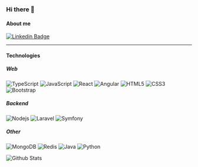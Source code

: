 ### Hi there 👋


#### About me

[![Linkedin Badge](https://img.shields.io/badge/-Raphael%20Papazikas-blue?style=for-the-badge&logo=Linkedin&logoColor=white&link=https://www.linkedin.com/in/raphael-papazikas-6aa784186/)](https://www.linkedin.com/in/raphael-papazikas-6aa784186/)

---

#### Technologies

##### Web
![TypeScript](https://img.shields.io/badge/-TypeScript-black?style=for-the-badge&logo=typescript)
![JavaScript](https://img.shields.io/badge/-JavaScript-black?style=for-the-badge&logo=javascript)
![React](https://img.shields.io/badge/-React-black?style=for-the-badge&logo=react)
![Angular](https://img.shields.io/badge/-Angular-black?style=for-the-badge&logo=Angular)
![HTML5](https://img.shields.io/badge/-HTML5-black?style=for-the-badge&logo=html5&logoColor=white)
![CSS3](https://img.shields.io/badge/-CSS3-black?style=for-the-badge&logo=css3)
![Bootstrap](https://img.shields.io/badge/-Bootstrap-black?style=for-the-badge&logo=bootstrap)

##### Backend
![Nodejs](https://img.shields.io/badge/-Nodejs-black?style=for-the-badge&logo=Node.js)
![Laravel](https://img.shields.io/badge/-Laravel-black?style=for-the-badge&logo=Laravel&logoColor=fff)
![Symfony](https://img.shields.io/badge/-Symfony-black?style=for-the-badge&logo=Symfony)

##### Other
![MongoDB](https://img.shields.io/badge/-MongoDB-black?style=for-the-badge&logo=mongodb)
![Redis](https://img.shields.io/badge/-Redis-black?style=for-the-badge&logo=Redis)
![Java](https://img.shields.io/badge/-java-black?style=for-the-badge&logo=java)
![Python](https://img.shields.io/badge/-Python-black?style=for-the-badge&logo=Python)


![Github Stats](https://github-readme-stats.vercel.app/api?username=raphael-papazikas&count_private=true&show_icons=true&theme=dracula)

<!--
**raphael-papazikas/raphael-papazikas** is a ✨ _special_ ✨ repository because its `README.md` (this file) appears on your GitHub profile.

Here are some ideas to get you started:

- 🔭 I’m currently working on ...
- 🌱 I’m currently learning ...
- 👯 I’m looking to collaborate on ...
- 🤔 I’m looking for help with ...
- 💬 Ask me about ...
- 📫 How to reach me: ...
- 😄 Pronouns: ...
- ⚡ Fun fact: ...
-->
